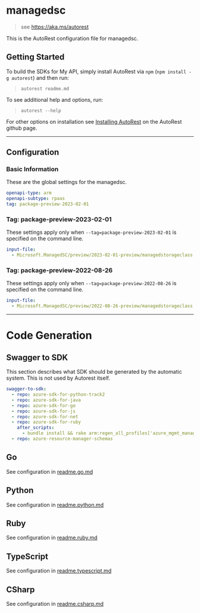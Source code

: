 # managedsc

> see https://aka.ms/autorest

This is the AutoRest configuration file for managedsc.

## Getting Started

To build the SDKs for My API, simply install AutoRest via `npm` (`npm install -g autorest`) and then run:

> `autorest readme.md`

To see additional help and options, run:

> `autorest --help`

For other options on installation see [Installing AutoRest](https://aka.ms/autorest/install) on the AutoRest github page.

---

## Configuration

### Basic Information

These are the global settings for the managedsc.

``` yaml
openapi-type: arm
openapi-subtype: rpaas
tag: package-preview-2023-02-01
```
### Tag: package-preview-2023-02-01

These settings apply only when `--tag=package-preview-2023-02-01` is specified on the command line.

```yaml $(tag) == 'package-preview-2023-02-01'
input-file:
  - Microsoft.ManagedSC/preview/2023-02-01-preview/managedstorageclass.json
```

### Tag: package-preview-2022-08-26

These settings apply only when `--tag=package-preview-2022-08-26` is specified on the command line.

```yaml $(tag) == 'package-preview-2022-08-26'
input-file:
  - Microsoft.ManagedSC/preview/2022-08-26-preview/managedstorageclass.json
```

---

# Code Generation

## Swagger to SDK

This section describes what SDK should be generated by the automatic system.
This is not used by Autorest itself.

``` yaml $(swagger-to-sdk)
swagger-to-sdk:
  - repo: azure-sdk-for-python-track2
  - repo: azure-sdk-for-java
  - repo: azure-sdk-for-go
  - repo: azure-sdk-for-js
  - repo: azure-sdk-for-net
  - repo: azure-sdk-for-ruby
    after_scripts:
      - bundle install && rake arm:regen_all_profiles['azure_mgmt_managedsc']
  - repo: azure-resource-manager-schemas
```

## Go

See configuration in [readme.go.md](./readme.go.md)

## Python

See configuration in [readme.python.md](./readme.python.md)

## Ruby

See configuration in [readme.ruby.md](./readme.ruby.md)

## TypeScript

See configuration in [readme.typescript.md](./readme.typescript.md)

## CSharp

See configuration in [readme.csharp.md](./readme.csharp.md)

